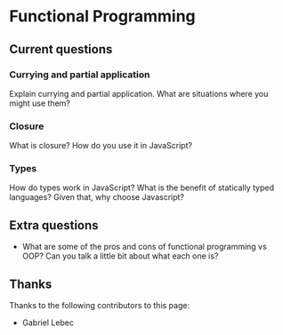 # Functional Programming

## Current questions

### Currying and partial application

Explain currying and partial application. What are situations where you might
use them?

### Closure

What is closure? How do you use it in JavaScript?

### Types

How do types work in JavaScript? What is the benefit of statically typed
languages? Given that, why choose Javascript?

## Extra questions

- What are some of the pros and cons of functional programming vs OOP? Can you
 talk a little bit about what each one is?

## Thanks

Thanks to the following contributors to this page:
- Gabriel Lebec

